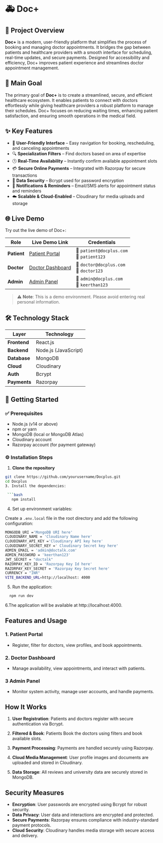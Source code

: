 # 🚑 Doc+

## 📝 Project Overview

**Doc+** is a modern, user-friendly platform that simplifies the process of booking and managing doctor appointments. It bridges the gap between patients and healthcare providers with a smooth interface for scheduling, real-time updates, and secure payments. Designed for accessibility and efficiency, Doc+ improves patient experience and streamlines doctor appointment management.

## 🎯 Main Goal

The primary goal of **Doc+** is to create a streamlined, secure, and efficient healthcare ecosystem. It enables patients to connect with doctors effortlessly while giving healthcare providers a robust platform to manage their schedules. Doc+ focuses on reducing waiting times, enhancing patient satisfaction, and ensuring smooth operations in the medical field.

## ✨ Key Features

- 🧭 **User-Friendly Interface** – Easy navigation for booking, rescheduling, and canceling appointments
- 🔍 **Specialization Filters** – Find doctors based on area of expertise
- 🕒 **Real-Time Availability** – Instantly confirm available appointment slots
- 💳 **Secure Online Payments** – Integrated with Razorpay for secure transactions
- 🔐 **Data Security** – Bcrypt used for password encryption
- 🔔 **Notifications & Reminders** – Email/SMS alerts for appointment status and reminders
- ☁️ **Scalable & Cloud-Enabled** – Cloudinary for media uploads and storage

## 🌐 Live Demo

Try out the live demo of Doc+:

| Role       | Live Demo Link                                 | Credentials                                        |
|------------|------------------------------------------------|---------------------------------------------------|
| **Patient**| [Patient Portal](https://docplus-user.vercel.app/)   | 📧 `patient@docplus.com` <br> 🔑 `patient123`     |
| **Doctor** | [Doctor Dashboard](https://docplus-admin.vercel.app/) | 📧 `doctor@docplus.com` <br> 🔑 `doctor123`       |
| **Admin**  | [Admin Panel](https://docplus-admin.vercel.app/) | 📧 `admin@docplus.com` <br> 🔑 `keerthan123`      |

> ⚠️ **Note**: This is a demo environment. Please avoid entering real personal information.

## 🛠 Technology Stack

| Layer        | Technology             |
|--------------|------------------------|
| **Frontend** | React.js               |
| **Backend**  | Node.js (JavaScript)   |
| **Database** | MongoDB                |
| **Cloud**    | Cloudinary             |
| **Auth**     | Bcrypt                 |
| **Payments** | Razorpay               |

## 🚀 Getting Started

### ✅ Prerequisites

- Node.js (v14 or above)
- npm or yarn
- MongoDB (local or MongoDB Atlas)
- Cloudinary account
- Razorpay account (for payment gateway)

### ⚙️ Installation Steps

1. **Clone the repository**
```bash
git clone https://github.com/yourusername/Docplus.git
cd Docplus
3. Install the dependencies:

 ```bash
   npm install
   ```
4. Set up environment variables:

Create a `.env.local` file in the root directory and add the following configuration:

```bash
MONGODB_URI ='MongoDB URI here'
CLOUDINARY_NAME = 'Cloudinary Name here'
CLOUDINARY_API_KEY ='Cloudinary API key here'
CLOUDINARY_SECRET_KEY =' Cloudinary Secret key here'
ADMIN_EMAIL = 'admin@doctalk.com'
ADMIN_PASSWORD = 'keerthan123'
JWT_SECRET = "doctalk"
RAZORPAY_KEY_ID = 'Razorpay Key Id here'
RAZORPAY_KEY_SECRET = 'Razorpay Key Secret here'
CURRENCY = "INR"
VITE_BACKEND_URL=http://localhost: 4000
```

5. Run the application:

 ```bash
   npm run dev
   ```
6.The application will be available at http://localhost:4000.

## Features and Usage

### 1. **Patient Portal**

   - Register, filter for doctors, view profiles, and book appointments.
   
### 2. **Doctor Dashboard**

   - Manage availability, view appointments, and interact with patients.
   
### 3 **Admin Panel**

   - Monitor system activity, manage user accounts, and handle payments.

## How It Works

1. **User Registration**: Patients and doctors register with secure authentication via Bcrypt.

2. **Filtered & Book**: Patients Book the doctors using filters and book available slots.

3. **Payment Processing**: Payments are handled securely using Razorpay.

4. **Cloud Media Management**: User profile images and documents are uploaded and stored in Cloudinary.

5. **Data Storage**: All reviews and university data are securely stored in MongoDB.

## Security Measures
- **Encryption**: User passwords are encrypted using Bcrypt for robust security.
- **Data Privacy**: User data and interactions are encrypted and protected.
- **Secure Payments**: Razorpay ensures compliance with industry-standard payment protocols.
- **Cloud Security**: Cloudinary handles media storage with secure access and delivery.
